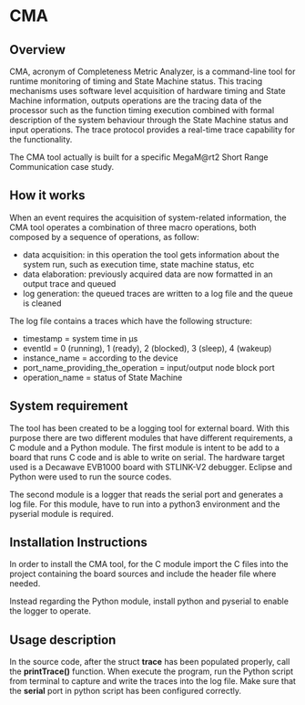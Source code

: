 # CMA
## Overview
CMA, acronym of Completeness Metric Analyzer, is a command-line tool for runtime monitoring of
timing and State Machine status. This tracing mechanisms uses software level acquisition of hardware timing and State Machine information, outputs operations are the tracing data of the processor such as the function timing execution combined with formal description of the system behaviour through the State Machine status and input operations. The trace protocol provides a real-time trace capability for the functionality.

The CMA tool actually is built for a specific MegaM@rt2 Short Range Communication case study.
## How it works
When an event requires the acquisition of system-related information, the CMA tool operates a combination of three macro operations, both composed by a sequence of operations, as follow:
* data acquisition: in this operation the tool gets information about the system run, such as execution time, state machine status, etc
*	data elaboration: previously acquired data are now formatted in an output trace and queued
*	log generation: the queued traces are written to a log file and the queue is cleaned

The log file contains a traces which have the following structure:

- timestamp = system time in μs
- eventId = 0 (running), 1 (ready), 2 (blocked), 3 (sleep), 4 (wakeup)
- instance_name = according to the device
- port_name_providing_the_operation = input/output node block port
- operation_name = status of State Machine

## System requirement
The tool has been created to be a logging tool for external board.
With this purpose there are two different modules that have different requirements, a C module and a Python module.
The first module is intent to be add to a board that runs C code and is able to write on serial.
The hardware target used is a Decawave EVB1000 board with STLINK-V2 debugger. Eclipse and Python were used to run the source codes.

The second module is a logger that reads the serial port and generates a log file. For this module, have to run into a python3 environment and the pyserial module is required.
## Installation Instructions
In order to install the CMA tool, for the C module import the C files into the project containing the board sources and include the header file where needed.

Instead regarding the Python module, install python and pyserial to enable the logger to operate.
## Usage description
In the source code, after the struct **trace** has been populated properly, call the **printTrace()** function. 
When execute the program, run the Python script from terminal to capture and write the traces into the log file. Make sure that the **serial** port in python script has been configured correctly.
